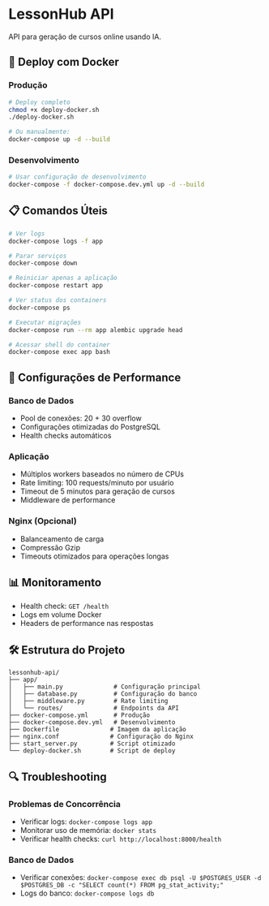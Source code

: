 # LessonHub API

API para geração de cursos online usando IA.

## 🚀 Deploy com Docker

### Produção
```bash
# Deploy completo
chmod +x deploy-docker.sh
./deploy-docker.sh

# Ou manualmente:
docker-compose up -d --build
```

### Desenvolvimento
```bash
# Usar configuração de desenvolvimento
docker-compose -f docker-compose.dev.yml up -d --build
```

## 📋 Comandos Úteis

```bash
# Ver logs
docker-compose logs -f app

# Parar serviços
docker-compose down

# Reiniciar apenas a aplicação
docker-compose restart app

# Ver status dos containers
docker-compose ps

# Executar migrações
docker-compose run --rm app alembic upgrade head

# Acessar shell do container
docker-compose exec app bash
```

## 🔧 Configurações de Performance

### Banco de Dados
- Pool de conexões: 20 + 30 overflow
- Configurações otimizadas do PostgreSQL
- Health checks automáticos

### Aplicação
- Múltiplos workers baseados no número de CPUs
- Rate limiting: 100 requests/minuto por usuário
- Timeout de 5 minutos para geração de cursos
- Middleware de performance

### Nginx (Opcional)
- Balanceamento de carga
- Compressão Gzip
- Timeouts otimizados para operações longas

## 📊 Monitoramento

- Health check: `GET /health`
- Logs em volume Docker
- Headers de performance nas respostas

## 🛠️ Estrutura do Projeto

```
lessonhub-api/
├── app/
│   ├── main.py              # Configuração principal
│   ├── database.py          # Configuração do banco
│   ├── middleware.py        # Rate limiting
│   └── routes/              # Endpoints da API
├── docker-compose.yml       # Produção
├── docker-compose.dev.yml   # Desenvolvimento
├── Dockerfile              # Imagem da aplicação
├── nginx.conf              # Configuração do Nginx
├── start_server.py         # Script otimizado
└── deploy-docker.sh        # Script de deploy
```

## 🔍 Troubleshooting

### Problemas de Concorrência
- Verificar logs: `docker-compose logs app`
- Monitorar uso de memória: `docker stats`
- Verificar health checks: `curl http://localhost:8000/health`

### Banco de Dados
- Verificar conexões: `docker-compose exec db psql -U $POSTGRES_USER -d $POSTGRES_DB -c "SELECT count(*) FROM pg_stat_activity;"`
- Logs do banco: `docker-compose logs db` 
